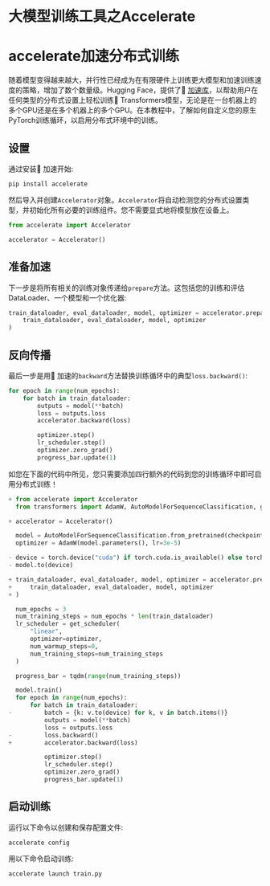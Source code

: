 # 大模型训练工具之Accelerate

# accelerate加速分布式训练

随着模型变得越来越大，并行性已经成为在有限硬件上训练更大模型和加速训练速度的策略，增加了数个数量级。Hugging Face，提供了🤗 [加速库](https://huggingface.co/docs/accelerate)，以帮助用户在任何类型的分布式设置上轻松训练🤗 Transformers模型，无论是在一台机器上的多个GPU还是在多个机器上的多个GPU。在本教程中，了解如何自定义您的原生PyTorch训练循环，以启用分布式环境中的训练。

## 设置
通过安装🤗 加速开始:

```shell
pip install accelerate
```

然后导入并创建`Accelerator`对象。`Accelerator`将自动检测您的分布式设置类型，并初始化所有必要的训练组件。您不需要显式地将模型放在设备上。

```python
from accelerate import Accelerator

accelerator = Accelerator()
```

## 准备加速
下一步是将所有相关的训练对象传递给`prepare`方法。这包括您的训练和评估DataLoader、一个模型和一个优化器:

```python
train_dataloader, eval_dataloader, model, optimizer = accelerator.prepare(
    train_dataloader, eval_dataloader, model, optimizer
)
```

## 反向传播
最后一步是用🤗 加速的`backward`方法替换训练循环中的典型`loss.backward()`:

```python
for epoch in range(num_epochs):
    for batch in train_dataloader:
        outputs = model(**batch)
        loss = outputs.loss
        accelerator.backward(loss)

        optimizer.step()
        lr_scheduler.step()
        optimizer.zero_grad()
        progress_bar.update(1)
```

如您在下面的代码中所见，您只需要添加四行额外的代码到您的训练循环中即可启用分布式训练！

```python
+ from accelerate import Accelerator
  from transformers import AdamW, AutoModelForSequenceClassification, get_scheduler

+ accelerator = Accelerator()

  model = AutoModelForSequenceClassification.from_pretrained(checkpoint, num_labels=2)
  optimizer = AdamW(model.parameters(), lr=3e-5)

- device = torch.device("cuda") if torch.cuda.is_available() else torch.device("cpu")
- model.to(device)

+ train_dataloader, eval_dataloader, model, optimizer = accelerator.prepare(
+     train_dataloader, eval_dataloader, model, optimizer
+ )

  num_epochs = 3
  num_training_steps = num_epochs * len(train_dataloader)
  lr_scheduler = get_scheduler(
      "linear",
      optimizer=optimizer,
      num_warmup_steps=0,
      num_training_steps=num_training_steps
  )

  progress_bar = tqdm(range(num_training_steps))

  model.train()
  for epoch in range(num_epochs):
      for batch in train_dataloader:
-         batch = {k: v.to(device) for k, v in batch.items()}
          outputs = model(**batch)
          loss = outputs.loss
-         loss.backward()
+         accelerator.backward(loss)

          optimizer.step()
          lr_scheduler.step()
          optimizer.zero_grad()
          progress_bar.update(1)
```

## 启动训练
运行以下命令以创建和保存配置文件:
```shell
accelerate config
```

用以下命令启动训练:
```shell
accelerate launch train.py
```
